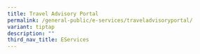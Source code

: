 ```yaml
---
title: Travel Advisory Portal
permalink: /general-public/e-services/traveladvisoryportal/
variant: tiptap
description: ""
third_nav_title: EServices
---
```

